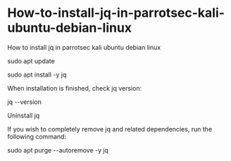 # How-to-install-jq-in-parrotsec-kali-ubuntu-debian-linux
How to install jq in parrotsec kali ubuntu debian linux



sudo apt update

sudo apt install -y jq

When installation is finished, check jq version:

jq --version

Uninstall jq

If you wish to completely remove jq and related dependencies, run the following command:

sudo apt purge --autoremove -y jq
